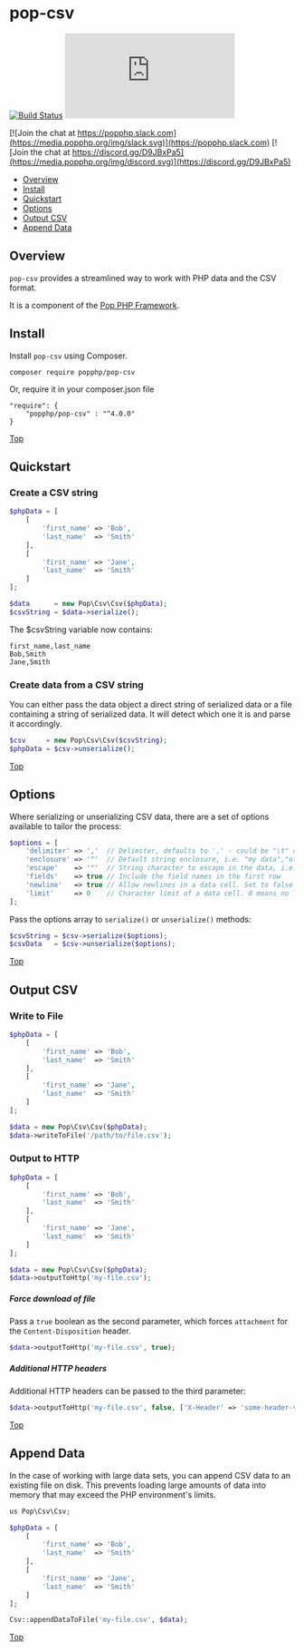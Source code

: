 pop-csv
=======

[![Build Status](https://github.com/popphp/pop-csv/workflows/phpunit/badge.svg)](https://github.com/popphp/pop-csv/actions)
[![Coverage Status](http://cc.popphp.org/coverage.php?comp=pop-csv)](http://cc.popphp.org/pop-csv/)

[![Join the chat at https://popphp.slack.com](https://media.popphp.org/img/slack.svg)](https://popphp.slack.com)
[![Join the chat at https://discord.gg/D9JBxPa5](https://media.popphp.org/img/discord.svg)](https://discord.gg/D9JBxPa5)

* [Overview](#overview)
* [Install](#install)
* [Quickstart](#quickstart)
* [Options](#options)
* [Output CSV](#output-csv)
* [Append Data](#append-data)

Overview
--------
`pop-csv` provides a streamlined way to work with PHP data and the CSV format.

It is a component of the [Pop PHP Framework](http://www.popphp.org/).

Install
-------

Install `pop-csv` using Composer.

    composer require popphp/pop-csv

Or, require it in your composer.json file

    "require": {
        "popphp/pop-csv" : "^4.0.0"
    }

[Top](#pop-csv)

Quickstart
----------

### Create a CSV string

```php
$phpData = [
    [
        'first_name' => 'Bob',
        'last_name'  => 'Smith'
    ],
    [
        'first_name' => 'Jane',
        'last_name'  => 'Smith'
    ]
];

$data      = new Pop\Csv\Csv($phpData);
$csvString = $data->serialize();
```

The $csvString variable now contains:

    first_name,last_name
    Bob,Smith
    Jane,Smith

### Create data from a CSV string 

You can either pass the data object a direct string of serialized data or a file containing a string of
serialized data. It will detect which one it is and parse it accordingly.

```php
$csv     = new Pop\Csv\Csv($csvString);
$phpData = $csv->unserialize();
```

[Top](#pop-csv)

Options
-------

Where serializing or unserializing CSV data, there are a set of options available to tailor the process:

```php
$options = [
    'delimiter' => ','  // Delimiter, defaults to ',' - could be "\t" or something else
    'enclosure' => '"'  // Default string enclosure, i.e. "my data","other data"
    'escape'    => '"'  // String character to escape in the data, i.e. "my ""data"" here"
    'fields'    => true // Include the field names in the first row 
    'newline'   => true // Allow newlines in a data cell. Set to false to trim them
    'limit'     => 0    // Character limit of a data cell. 0 means no limit
];
```

Pass the options array to `serialize()` or `unserialize()` methods:

```php
$csvString = $csv->serialize($options);
$csvData   = $csv->unserialize($options);
```

[Top](#pop-csv)

Output CSV
----------

### Write to File

```php
$phpData = [
    [
        'first_name' => 'Bob',
        'last_name'  => 'Smith'
    ],
    [
        'first_name' => 'Jane',
        'last_name'  => 'Smith'
    ]
];

$data = new Pop\Csv\Csv($phpData);
$data->writeToFile('/path/to/file.csv');
```

### Output to HTTP

```php
$phpData = [
    [
        'first_name' => 'Bob',
        'last_name'  => 'Smith'
    ],
    [
        'first_name' => 'Jane',
        'last_name'  => 'Smith'
    ]
];

$data = new Pop\Csv\Csv($phpData);
$data->outputToHttp('my-file.csv');
```

##### Force download of file

Pass a `true` boolean as the second parameter, which forces `attachment` for the `Content-Disposition` header. 

```php
$data->outputToHttp('my-file.csv', true);
```

##### Additional HTTP headers

Additional HTTP headers can be passed to the third parameter:

```php
$data->outputToHttp('my-file.csv', false, ['X-Header' => 'some-header-value']);
```

[Top](#pop-csv)

Append Data
-----------

In the case of working with large data sets, you can append CSV data to an existing file on disk.
This prevents loading large amounts of data into memory that may exceed the PHP environment's limits.

```php
us Pop\Csv\Csv;

$phpData = [
    [
        'first_name' => 'Bob',
        'last_name'  => 'Smith'
    ],
    [
        'first_name' => 'Jane',
        'last_name'  => 'Smith'
    ]
];

Csv::appendDataToFile('my-file.csv', $data);
```

[Top](#pop-csv)


